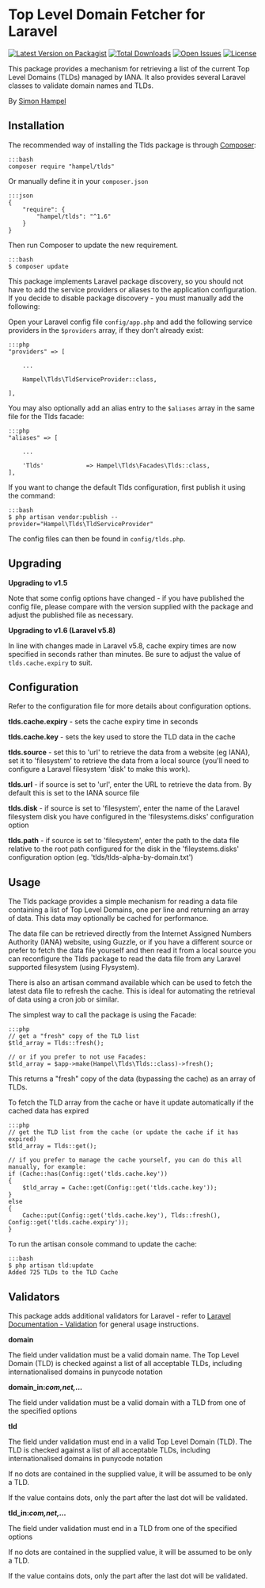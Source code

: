 Top Level Domain Fetcher for Laravel
====================================

[![Latest Version on Packagist](https://img.shields.io/packagist/v/hampel/tlds.svg?style=flat-square)](https://packagist.org/packages/hampel/tlds)
[![Total Downloads](https://img.shields.io/packagist/dt/hampel/tlds.svg?style=flat-square)](https://packagist.org/packages/hampel/tlds)
[![Open Issues](https://img.shields.io/github/issues-raw/hampel/tlds.svg?style=flat-square)](https://github.com/hampel/tlds/issues)
[![License](https://img.shields.io/packagist/l/hampel/tlds.svg?style=flat-square)](https://packagist.org/packages/hampel/tlds)

This package provides a mechanism for retrieving a list of the current Top Level Domains (TLDs) managed by IANA.
It also provides several Laravel classes to validate domain names and TLDs.

By [Simon Hampel](mailto:simon@hampelgroup.com)

Installation
------------

The recommended way of installing the Tlds package is through [Composer](http://getcomposer.org):

	:::bash
	composer require "hampel/tlds"

Or manually define it in your `composer.json`

    :::json
    {
        "require": {
            "hampel/tlds": "^1.6"
        }
    }

Then run Composer to update the new requirement.

    :::bash
    $ composer update

This package implements Laravel package discovery, so you should not have to add the service providers or aliases to the
application configuration. If you decide to disable package discovery - you must manually add the following: 

Open your Laravel config file `config/app.php` and add the following service providers in the `$providers` array, if
they don't already exist:

    :::php
    "providers" => [

        ...

    	Hampel\Tlds\TldServiceProvider::class,

    ],

You may also optionally add an alias entry to the `$aliases` array in the same file for the Tlds facade:

    :::php
    "aliases" => [

    	...

    	'Tlds'			  => Hampel\Tlds\Facades\Tlds::class,
    ],

If you want to change the default Tlds configuration, first publish it using the command:

    :::bash
    $ php artisan vendor:publish --provider="Hampel\Tlds\TldServiceProvider"

The config files can then be found in `config/tlds.php`.

Upgrading
---------

__Upgrading to v1.5__

Note that some config options have changed - if you have published the config file, please compare with the version
supplied with the package and adjust the published file as necessary.

__Upgrading to v1.6 (Laravel v5.8)__

In line with changes made in Laravel v5.8, cache expiry times are now specified in seconds rather than minutes. Be sure
to adjust the value of `tlds.cache.expiry` to suit.

Configuration
-------------

Refer to the configuration file  for more details about configuration options.

__tlds.cache.expiry__ - sets the cache expiry time in seconds

__tlds.cache.key__ - sets the key used to store the TLD data in the cache

__tlds.source__ - set this to 'url' to retrieve the data from a website (eg IANA), set it to 'filesystem' to retrieve
the data from a local source (you'll need to configure a Laravel filesystem 'disk' to make this work).

__tlds.url__ - if source is set to 'url', enter the URL to retrieve the data from. By default this is set to the
IANA source file

__tlds.disk__ - if source is set to 'filesystem', enter the name of the Laravel filesystem disk you have
configured in the 'filesystems.disks' configuration option

__tlds.path__ - if source is set to 'filesystem', enter the path to the data file relative to the root path
configured for the disk in the 'fileystems.disks' configuration option (eg. 'tlds/tlds-alpha-by-domain.txt')

Usage
-----

The Tlds package provides a simple mechanism for reading a data file containing a list of Top Level Domains, one per
line and returning an array of data. This data may optionally be cached for performance.

The data file can be retrieved directly from the Internet Assigned Numbers Authority (IANA) website, using Guzzle, or
if you have a different source or prefer to fetch the data file yourself and then read it from a local source you can
reconfigure the Tlds package to read the data file from any Laravel supported filesystem (using Flysystem).

There is also an artisan command available which can be used to fetch the latest data file to refresh the cache. This
is ideal for automating the retrieval of data using a cron job or similar.

The simplest way to call the package is using the Facade:

    :::php
    // get a "fresh" copy of the TLD list
    $tld_array = Tlds::fresh();

    // or if you prefer to not use Facades:
    $tld_array = $app->make(Hampel\Tlds\Tlds::class)->fresh();

This returns a "fresh" copy of the data (bypassing the cache) as an array of TLDs.

To fetch the TLD array from the cache or have it update automatically if the cached data has expired

    :::php
    // get the TLD list from the cache (or update the cache if it has expired)
    $tld_array = Tlds::get();

    // if you prefer to manage the cache yourself, you can do this all manually, for example:
    if (Cache::has(Config::get('tlds.cache.key'))
    {
    	$tld_array = Cache::get(Config::get('tlds.cache.key'));
    }
    else
    {
    	Cache::put(Config::get('tlds.cache.key'), Tlds::fresh(), Config::get('tlds.cache.expiry'));
    }

To run the artisan console command to update the cache:

    :::bash
    $ php artisan tld:update
    Added 725 TLDs to the TLD Cache

Validators
----------

This package adds additional validators for Laravel - refer to
[Laravel Documentation - Validation](http://laravel.com/docs/validation) for general usage instructions.

__domain__

The field under validation must be a valid domain name. The Top Level Domain (TLD) is checked against a list of all
acceptable TLDs, including internationalised domains in punycode notation

**domain_in:_com,net,..._**

The field under validation must be a valid domain with a TLD from one of the specified options

__tld__

The field under validation must end in a valid Top Level Domain (TLD). The TLD is checked against a list of all
acceptable TLDs, including internationalised domains in punycode notation

If no dots are contained in the supplied value, it will be assumed to be only a TLD.

If the value contains dots, only the part after the last dot will be validated.

**tld_in:_com,net,..._**

The field under validation must end in a TLD from one of the specified options

If no dots are contained in the supplied value, it will be assumed to be only a TLD.

If the value contains dots, only the part after the last dot will be validated.
